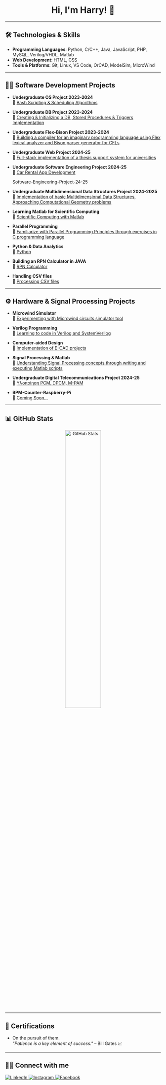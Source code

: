 <h1 align="center">Hi, I'm Harry! 👋</h1>

---

## 🛠️ **Technologies & Skills**
- **Programming Languages**: Python, C/C++, Java, JavaScript, PHP, MySQL, Verilog/VHDL, Matlab  
- **Web Development**: HTML, CSS  
- **Tools & Platforms**: Git, Linux, VS Code, OrCAD, ModelSim, MicroWind  

---

## 👨‍💻 **Software Development Projects**
- **Undergraduate OS Project 2023-2024**  
  🔹 [Bash Scripting & Scheduling Algorithms](https://github.com/VARANE2003/Bash_Scripting)  

- **Undergraduate DB Project 2023-2024**  
  🔹 [Creating & Initializing a DB, Stored Procedures & Triggers Implementation](https://github.com/VARANE2003/DATABASES-PROJECT-2023-24)  

- **Undergraduate Flex-Bison Project 2023-2024**  
  🔹 [Building a compiler for an imaginary programming language using Flex lexical analyzer and Bison parser generator for CFLs](https://github.com/VARANE2003/Flex-Bison-Project-2024)  

- **Undergraduate Web Project 2024-25**  
  🔹 [Full-stack implementation of a thesis support system for universities](https://github.com/VARANE2003/Web-Project-2024)

- **Undergraduate  Software Engineering Project 2024-25**  
  🔹 [Car Rental App Development](https://github.com/harryanst/Software-Engineering-Project-24-25)

  Software-Engineering-Project-24-25

- **Undergraduate Multidimensional Data Structures Project 2024-2025**  
  🔹 [Implementation of basic Multidimensional Data Structures, Approaching Computational Geometry problems](https://github.com/VARANE2003/Multidimensional-Data-Structures)  

- **Learning Matlab for Scientific Computing**  
  🔹 [Scientific Computing with Matlab](https://github.com/VARANE2003/Scientific-Computing)  

- **Parallel Programming**  
  🔹 [Familiarize with Parallel Programming Principles through exercises in C programming language](https://github.com/VARANE2003/Parallel-Processing)  

- **Python & Data Analytics**  
  🔹 [Python](https://github.com/VARANE2003/Python)  

- **Building an RPN Calculator in JAVA**  
  🔹 [RPN Calculator](https://github.com/VARANE2003/RPN-Calculator)  

- **Handling CSV files**  
  🔹 [Processing CSV files](https://github.com/VARANE2003/CSV-PROCESSING)  

---

## ⚙️ **Hardware & Signal Processing Projects**
- **Microwind Simulator**  
  🔹 [Experimenting with Microwind circuits simulator tool](https://github.com/VARANE2003/Microwind-Circuits-Simulations)  

- **Verilog Programming**  
  🔹 [Learning to code in Verilog and SystemVerilog](https://github.com/VARANE2003/Verilog-Programming)  

- **Computer-aided Design**  
  🔹 [Implementation of E-CAD projects](https://github.com/harryanst/E-CAD)  

- **Signal Processing & Matlab**  
  🔹 [Understanding Signal Processing concepts through writing and executing Matlab scripts](https://github.com/VARANE2003/Signal-Processing-Matlab)  

- **Undergraduate Digital Telecommunications Project 2024-25**  
  🔹 [Υλοποίηση PCM, DPCM, M-PAM](https://github.com/harryanst/Digital-Telecommunications-Project-24-25)  

- **BPM-Counter-Raspberry-Pi**  
  🔹 [Coming Soon...](https://github.com/VARANE2003/BPM-Counter-Raspberry-Pi)  

---

## 📊 **GitHub Stats**
<p align="center">
  <img src="https://github-readme-stats.vercel.app/api?username=harryanst&show_icons=true&theme=dark" width="48%" alt="GitHub Stats">
</p>

---

## 📜 **Certifications**
- On the pursuit of them.  
  *"Patience is a key element of success."* – Bill Gates 📈  

---

## 🤳🏽 **Connect with me**
<p>
  <a href="https://www.linkedin.com/in/harry-anastasiou">
    <img src="https://img.shields.io/badge/LinkedIn-%230077B5.svg?style=for-the-badge&logo=linkedin&logoColor=white" alt="LinkedIn">
  </a>
  <a href="https://www.instagram.com/harry_anst">
    <img src="https://img.shields.io/badge/Instagram-%23E4405F.svg?style=for-the-badge&logo=instagram&logoColor=white" alt="Instagram">
  </a>
  <a href="https://www.facebook.com/profile.php?id=100033056991161">
    <img src="https://img.shields.io/badge/Facebook-%231877F2.svg?style=for-the-badge&logo=facebook&logoColor=white" alt="Facebook">
  </a>
</p>
